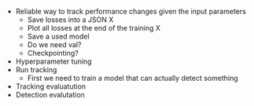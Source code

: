 - Reliable way to track performance changes given the input parameters
    - Save losses into a JSON X
    - Plot all losses at the end of the training X
    - Save a used model
    - Do we need val? 
    - Checkpointing? 
- Hyperparameter tuning
- Run tracking 
    - First we need to train a model that can actually detect something 
- Tracking evaluatution 
- Detection evalutation
